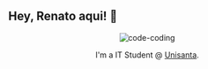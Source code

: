 ## Hey, Renato aqui! 👋

<div align="center">
  
  ![code-coding](https://user-images.githubusercontent.com/65936388/167981066-87fea8cc-d5a6-4ad6-8ee4-3da26e34e400.gif)

I'm a IT Student @ [Unisanta](https://www.unisanta.br/).
